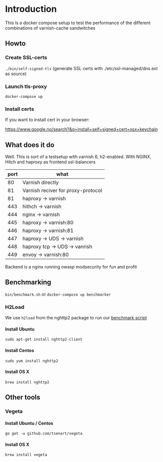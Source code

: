 # Introduction

This is a docker compose setup to test the performance of the different combinations of varnish-cache sandwitches

## Howto

### Create SSL-certs
` ./bin/self-signed-tls ` (generate SSL certs with ./etc/ssl-managed/dns.ext as source)

### Launch tls-proxy
` docker-compose up `

### Install certs

If you want to install cert in your browser:

https://www.google.no/search?&q=install+self+signed+cert+osx+keychain

## What does it do

Well. This is sort of a testsetup with varnish 6, h2-enabled. With NGINX, Hitch and haproxy as frontend ssl-balancers

|port|what|
|----|----|
|80| Varnish directly
|81| Varnish reciver for proxy-protocol
|81| haproxy -> varnish
|443|hithch -> varnish 
|444|nginx -> varnish
|445|haproxy -> varnish:80
|446|haproxy -> varnish:81
|447|haproxy -> UDS -> varnish
|448|haproxy tcp -> UDS -> vanrish
|449|envoy -> varnish:80

Backend is a nginx running owasp modsecurity for fun and profit

## Benchmarking

`bin/benchmark.sh` or `docker-compose up benchmarker`


### H2Load

We use `h2load` from the nghttp2 package to run our [benchmark script](benchmark.sh)

#### Install Ubuntu

`sudo apt-get install nghttp2-client`

#### Install Centos
`sudo yum install nghttp2`

#### Install OS X
`brew install nghttp2`

## Other tools

### Vegeta

#### Install Ubuntu / Centos

`go get -u github.com/tsenart/vegeta`

#### Install OS X

`brew install vegeta`



